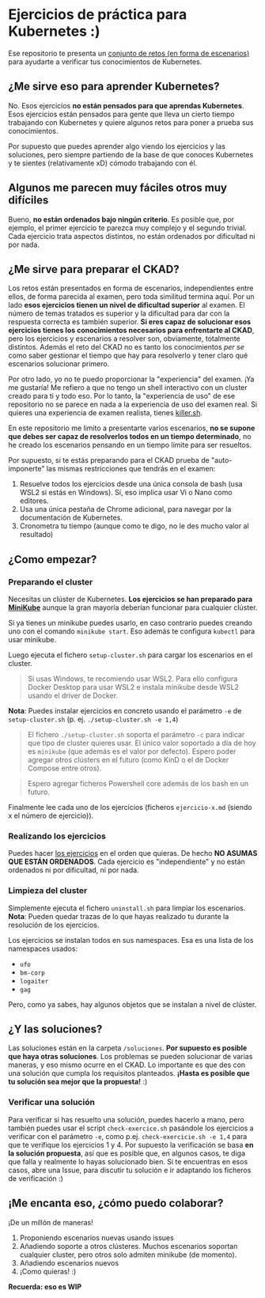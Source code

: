 # Ejercicios de práctica para Kubernetes :)

Ese repositorio te presenta un [conjunto de retos (en forma de escenarios)](./ejercicios.md) para ayudarte a verificar tus conocimientos de Kubernetes.

## ¿Me sirve eso para aprender Kubernetes?

No. Esos ejercicios **no están pensados para que aprendas Kubernetes**. Esos ejercicios están pensados para gente que lleva un cierto tiempo trabajando con Kubernetes y quiere algunos retos para poner a prueba sus conocimientos.

Por supuesto que puedes aprender algo viendo los ejercicios y las soluciones, pero siempre partiendo de la base de que conoces Kubernetes y te sientes (relativamente xD) cómodo trabajando con él. 

## Algunos me parecen muy fáciles otros muy difíciles

Bueno, **no están ordenados bajo ningún criterio**. Es posible que, por ejemplo, el primer ejercicio te parezca muy complejo y el segundo trivial. Cada ejercicio trata aspectos distintos, no están ordenados por dificultad ni por nada. 

## ¿Me sirve para preparar el CKAD?

Los retos están presentados en forma de escenarios, independientes entre ellos, de forma parecida al examen, pero toda similitud termina aquí. Por un lado **esos ejercicios tienen un nivel de dificultad superior** al examen. El número de temas tratados es superior y la dificultad para dar con la respuesta correcta es también superior. **Si eres capaz de solucionar esos ejercicios tienes los conocimientos necesarios para enfrentarte al CKAD**, pero los ejercicios y escenarios a resolver son, obviamente, totalmente distintos. Además el reto del CKAD no es tanto los conocimientos _per se_ como saber gestionar el tiempo que hay para resolverlo y tener claro qué escenarios solucionar primero.

Por otro lado, yo no te puedo proporcionar la "experiencia" del examen. ¡Ya me gustaría! Me refiero a que no tengo un shell interactivo con un cluster creado para ti y todo eso. Por lo tanto, la "experiencia de uso" de ese repositorio no se parece en nada a la experiencia de uso del examen real. Si quieres una experiencia de examen realista, tienes [killer.sh](https://killer.sh).

En este repositorio me limito a presentarte varios escenarios, **no se supone que debes ser capaz de resolverlos todos en un tiempo determinado**, no he creado los escenarios pensando en un tiempo límite para ser resueltos.

Por supuesto, si te estás preparando para el CKAD prueba de "auto-imponerte" las mismas restricciones que tendrás en el examen:

1. Resuelve todos los ejercicios desde una única consola de bash (usa WSL2 si estás en Windows). Sí, eso implica usar Vi o Nano como editores.
2. Usa una única pestaña de Chrome adicional, para navegar por la documentación de Kubernetes.
3. Cronometra tu tiempo (aunque como te digo, no le des mucho valor al resultado)

## ¿Como empezar?

### Preparando el cluster

Necesitas un clúster de Kubernetes. **Los ejercicios se han preparado para [MiniKube](https://minikube.sigs.k8s.io/docs/)** aunque la gran mayoría deberían funcionar para cualquier clúster. 

Si ya tienes un minikube puedes usarlo, en caso contrario puedes creando uno con el comando `minikube start`. Eso además te configura `kubectl` para usar minikube.

Luego ejecuta el fichero `setup-cluster.sh` para cargar los escenarios en el cluster.

> Si usas Windows, te recomiendo usar WSL2. Para ello configura Docker Desktop para usar WSL2 e instala minikube desde WSL2 usando el driver de Docker.

**Nota**: Puedes instalar ejercicios en concreto usando el parámetro `-e` de `setup-cluster.sh` (p. ej. `./setup-cluster.sh -e 1,4`)

> El fichero `./setup-cluster.sh` soporta el parámetro `-c` para indicar que tipo de cluster quieres usar. El único valor soportado a día de hoy es `minikube` (que además es el valor por defecto). Espero poder agregar otros clústers en el futuro (como KinD o el de Docker Compose entre otros).

> Espero agregar ficheros Powershell core además de los bash en un futuro.

Finalmente lee cada uno de los ejercicios (ficheros `ejercicio-x.md` (siendo x el número de ejercicio)).

### Realizando los ejercicios

Puedes hacer [los ejercicios](./ejercicios.md) en el orden que quieras. De hecho **NO ASUMAS QUE ESTÁN ORDENADOS**. Cada ejercicio es "independiente" y no están ordenados ni por dificultad, ni por nada.

### Limpieza del cluster

Simplemente ejecuta el fichero `uninstall.sh` para limpiar los escenarios. **Nota**: Pueden quedar trazas de lo que hayas realizado tu durante la resolución de los ejercicios.

Los ejercicios se instalan todos en sus namespaces. Esa es una lista de los namespaces usados:

- `ufo`
- `bm-corp`
- `logaiter`
- `gag`

Pero, como ya sabes, hay algunos objetos que se instalan a nivel de clúster.

## ¿Y las soluciones?

Las soluciones están en la carpeta `/soluciones`. **Por supuesto es posible que haya otras soluciones**. Los problemas se pueden solucionar de varias maneras, y eso mismo ocurre en el CKAD. Lo importante es que des con una solución que cumpla los requisitos planteados. **¡Hasta es posible que tu solución sea mejor que la propuesta!** :)

### Verificar una solución

Para verificar si has resuelto una solución, puedes hacerlo a mano, pero también puedes usar el script `check-exercice.sh` pasándole los ejercicios a verificar con el parámetro `-e`, como p.ej. `check-exercicie.sh -e 1,4` para que te verifique los ejercicios 1 y 4. Por supuesto la verificación se basa **en la solución propuesta**, así que es posible que, en algunos casos, te diga que falla y realmente lo hayas solucionado bien. Si te encuentras en esos casos, abre una Issue, para discutir tu solución e ir adaptando los ficheros de verificación :)

## ¡Me encanta eso, ¿cómo puedo colaborar?

¡De un millón de maneras!

1. Proponiendo escenarios nuevas usando issues
2. Añadiendo soporte a otros clústeres. Muchos escenarios soportan cualquier cluster, pero otros solo admiten minikube (de momento).
3. Añadiendo escenarios nuevos
4. ¡Como quieras! :)

**Recuerda: eso es WIP**